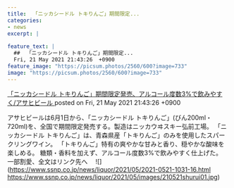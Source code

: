 ```yaml
---
title:  「ニッカシードル トキりんご」期間限定...
categories:
- news
excerpt: |
  
feature_text: |
  ##  「ニッカシードル トキりんご」期間限定...
  Fri, 21 May 2021 21:43:26  +0900
feature_image: "https://picsum.photos/2560/600?image=733"
image: "https://picsum.photos/2560/600?image=733"
---
```


[ 「ニッカシードル トキりんご」期間限定発売、アルコール度数3%で飲みやすく/アサヒビール  ](https://asahi.5ch.net/test/read.cgi/newsplus/1621601006/)
posted on Fri, 21 May 2021 21:43:26  +0900

<!--more-->

アサヒビールは6月1日から、「ニッカシードル トキりんご」(びん200ml・720ml)を、全国で期間限定発売する。製造はニッカウヰスキー弘前工場。 「ニッカシードル トキりんご」は、青森県産「トキりんご」のみを使用したスパークリングワイン。 「トキりんご」特有の爽やかな甘みと香り、穏やかな酸味を楽しめる。 糖類・香料を加えず、アルコール度数3%で飲みやすく仕上げた。 一部割愛、全文はリンク先へ　 ![](https://www.ssnp.co.jp/news/liquor/2021/05/2021-0521-1031-16.html https://www.ssnp.co.jp/news/liquor/2021/05/images/210521shurui01.jpg)

